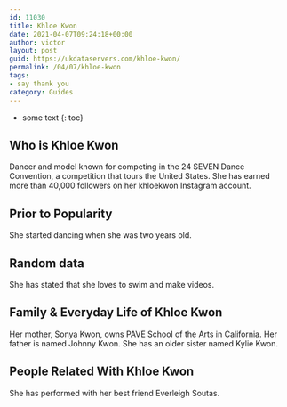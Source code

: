 ```yaml
---
id: 11030
title: Khloe Kwon
date: 2021-04-07T09:24:18+00:00
author: victor
layout: post
guid: https://ukdataservers.com/khloe-kwon/
permalink: /04/07/khloe-kwon
tags:
- say thank you
category: Guides
---
```


* some text
{: toc}


## Who is Khloe Kwon



Dancer and model known for competing in the 24 SEVEN Dance Convention, a competition that tours the United States. She has earned more than 40,000 followers on her khloekwon Instagram account.

                
                
                
## Prior to Popularity



She started dancing when she was two years old. 

                
                
                
## Random data



She has stated that she loves to swim and make videos.

                
                
                
## Family & Everyday Life of Khloe Kwon



Her mother, Sonya Kwon, owns PAVE School of the Arts in California. Her father is named Johnny Kwon. She has an older sister named Kylie Kwon.

                
                
                
## People Related With Khloe Kwon



She has performed with her best friend Everleigh Soutas.

                
              
            
          
          
          